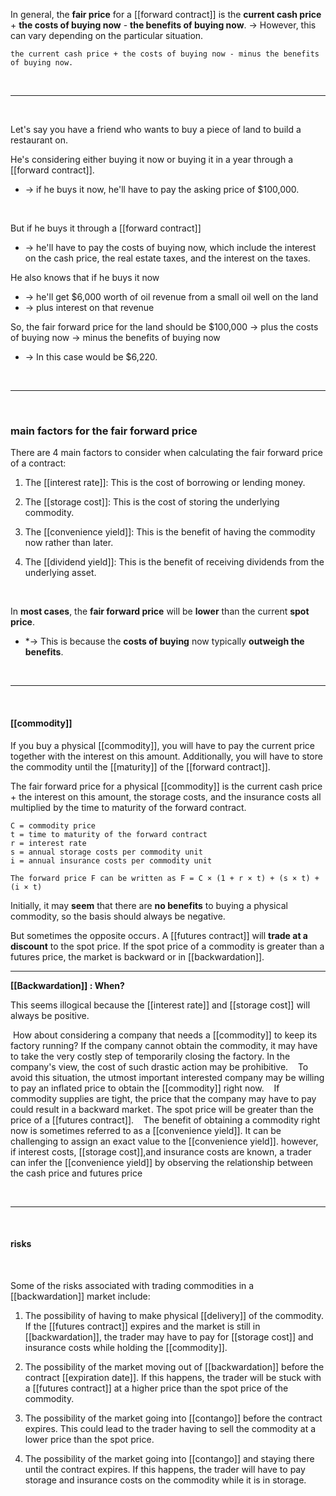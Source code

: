 In general, the **fair price** for a [[forward contract]] 
is the **current cash price** + **the costs of buying now** - **the benefits of buying now**.
-> However, this can vary depending on the particular situation.


``the current cash price + the costs of buying now - minus the benefits of buying now.``

<br>

___

<br>

Let's say you have a friend who wants to buy a piece of land to build a restaurant on.

He's considering either buying it now or buying it in a year through a [[forward contract]].
* -> if he buys it now, he'll have to pay the asking price of $100,000.  

<br>

But if he buys it through a [[forward contract]]
* -> he'll have to pay the costs of buying now, which include the interest on the cash price, the real estate taxes, and the interest on the taxes.



He also knows that if he buys it now
* -> he'll get $6,000 worth of oil revenue from a small oil well on the land
* -> plus interest on that revenue

So, the fair forward price for the land should be $100,000
-> plus the costs of buying now
-> minus the benefits of buying now
* -> In this case would be $6,220.

<br>

___

<br>

### main factors for the fair forward price

There are 4 main factors to consider when calculating the fair forward price of a contract:

1. The [[interest rate]]: This is the cost of borrowing or lending money.

2. The [[storage cost]]: This is the cost of storing the underlying commodity.

3. The [[convenience yield]]: This is the benefit of having the commodity now rather than later.

4. The [[dividend yield]]: This is the benefit of receiving dividends from the underlying asset.

<br>

In **most cases**, the **fair forward price** will be **lower** than the current **spot price**.
* *-> This is because the **costs of buying** now typically **outweigh the benefits**.

<br>

___

<br>

#### [[commodity]]


If you buy a physical [[commodity]], you will have to pay the current price together with the interest on this amount. Additionally, you will have to store the commodity until the [[maturity]] of the [[forward contract]].


The fair forward price for a physical [[commodity]] is the current cash price + the interest on this amount, the storage costs, and the insurance costs all multiplied by the time to maturity of the forward contract.


```
C = commodity price
t = time to maturity of the forward contract
r = interest rate 
s = annual storage costs per commodity unit
i = annual insurance costs per commodity unit

The forward price F can be written as F = C × (1 + r × t) + (s × t) + (i × t)

```



Initially, it may **seem** that there are **no benefits** to buying a physical commodity, so the basis should always be negative.

But sometimes the opposite occurs . A [[futures contract]] will **trade at a discount** to the spot price.
If the spot price of a commodity is greater than a futures price, the market is backward or in [[backwardation]].


___


**[[Backwardation]] : When?**



This seems illogical because the [[interest rate]] and [[storage cost]] will always be positive. 


 How about considering a company that needs a [[commodity]] to keep its factory running? If the company cannot obtain the commodity, it may have to take the very costly step of temporarily closing the factory. In the company's view, the cost of such drastic action may be prohibitive.
 
 To avoid this situation, the utmost important interested company may be willing to pay an inflated price to obtain the [[commodity]] right now. 
 
 If commodity supplies are tight, the price that the company may have to pay could result in a backward market . The spot price will be greater than the price of a [[futures contract]].
 
 The benefit of obtaining a commodity right now is sometimes referred to as a [[convenience yield]]. It can be challenging to assign an exact value to the [[convenience yield]]. however, if interest costs, [[storage cost]],and insurance costs are known, a trader can infer the [[convenience yield]] by observing the relationship between the cash price and futures price

<br>

___

<br>

#### risks 

<br>

Some of the risks associated with trading commodities in a [[backwardation]] market include:

1) The possibility of having to make physical [[delivery]] of the commodity. If the [[futures contract]] expires and the market is still in [[backwardation]], the trader may have to pay for [[storage cost]] and insurance costs while holding the [[commodity]].

2) The possibility of the market moving out of [[backwardation]] before the contract [[expiration date]]. If this happens, the trader will be stuck with a [[futures contract]] at a higher price than the spot price of the commodity.

3) The possibility of the market going into [[contango]] before the contract expires. This could lead to the trader having to sell the commodity at a lower price than the spot price.

4) The possibility of the market going into [[contango]] and staying there until the contract expires. If this happens, the trader will have to pay storage and insurance costs on the commodity while it is in storage.